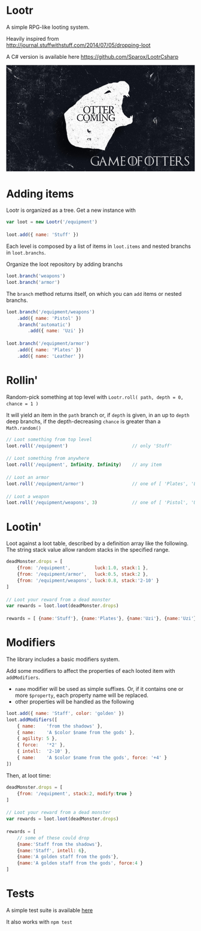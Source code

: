 Lootr
=====

A simple RPG-like looting system.

Heavily inspired from http://journal.stuffwithstuff.com/2014/07/05/dropping-loot

A C# version is available here https://github.com/Sparox/LootrCsharp

![Lootr !](./vendor/otter-is-coming.jpg)

Adding items
=====

Lootr is organized as a tree. Get a new instance with

```javascript
var loot = new Lootr('/equipment')

loot.add({ name: 'Stuff' })
```

Each level is composed by a list of items in `loot.items` and nested branchs in `loot.branchs`.

Organize the loot repository by adding branchs

```javascript
loot.branch('weapons')
loot.branch('armor')
```

The `branch` method returns itself, on which you can `add` items or nested branchs.

```javascript
loot.branch('/equipment/weapons')
    .add({ name: 'Pistol' })
    .branch('automatic')
        .add({ name: 'Uzi' })

loot.branch('/equipment/armor')
    .add({ name: 'Plates' })
    .add({ name: 'Leather' })
```

Rollin'
=====

Random-pick something at top level with `Lootr.roll( path, depth = 0, chance = 1 )`

It will yield an item in the `path` branch or, if `depth` is given, in an up to `depth` deep branchs, if the depth-decreasing `chance` is greater than a `Math.random()`

```javascript
// Loot something from top level
loot.roll('/equipment')                        // only 'Stuff'

// Loot something from anywhere
loot.roll('/equipment', Infinity, Infinity)    // any item

// Loot an armor
loot.roll('/equipment/armor')                  // one of [ 'Plates', 'Leather' ]

// Loot a weapon
loot.roll('/equipment/weapons', 3)             // one of [ 'Pistol', 'Uzi' ]

```

Lootin'
=====

Loot against a loot table, described by a definition array like the following. The string stack value allow random stacks in the specified range.

```javascript
deadMonster.drops = [
    {from: '/equipment',         luck:1.0, stack:1 },
    {from: '/equipment/armor',   luck:0.5, stack:2 },
    {from: '/equipment/weapons', luck:0.8, stack:'2-10' }
]

// Loot your reward from a dead monster
var rewards = loot.loot(deadMonster.drops)

rewards = [ {name:'Stuff'}, {name:'Plates'}, {name:'Uzi'}, {name:'Uzi'} ]
```

Modifiers
=====
The library includes a basic modifiers system.

Add some modifiers to affect the properties of each looted item with `addModifiers`.
* `name` modifier will be used as simple suffixes. Or, if it contains one or more `$property`, each property name will be replaced.
* other properties will be handled as the following
```javascript
loot.add({ name: 'Staff', color: 'golden' })
loot.addModifiers([
    { name:    'from the shadows' },
    { name:    'A $color $name from the gods' },
    { agility: 5 },
    { force:   '*2' },
    { intell:  '2-10' },
    { name:    'A $color $name from the gods', force: '+4' }
])
```

Then, at loot time:
```javascript
deadMonster.drops = [
    {from: '/equipment', stack:2, modify:true }
]

// Loot your reward from a dead monster
var rewards = loot.loot(deadMonster.drops)

rewards = [
    // some of these could drop
    {name:'Staff from the shadows'},
    {name:'Staff', intell: 6},
    {name:'A golden staff from the gods'},
    {name:'A golden staff from the gods', force:4 }
]
```

Tests
=====

A simple test suite is available [here](http://vincent.github.io/lootr/test.html)

It also works with `npm test`

